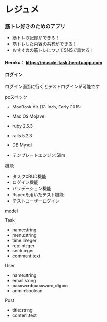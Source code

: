 # レジュメ 

### 筋トレ好きのためのアプリ
* 筋トレの記録ができる！
* 筋トレした内容の共有ができる！
* おすすめの筋トレについてSNSで話せる！

#### Heroku： https://muscle-task.herokuapp.com

#### ログイン

ログイン画面に行くとテストログインが可能です

pcスペック
* MacBook Air (13-inch, Early 2015)

* Mac OS Mojave

* ruby 2.6.3

* rails 5.2.3

* DB:Mysql

* テンプレートエンジン:Slim 

機能
* タスクCRUD機能
* ログイン機能
* バリデーション機能
* Rspecを用いたテスト機能
* テストユーザーログイン


model

Task  
* name:string
* menu:string 
* time:integer
* rep:integer
* set:integer
* comment:text

User
* name:string
* email:string
* password:password_digest
* admin:boolean

Post
* title:string
* content:text